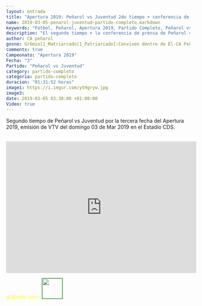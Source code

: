 ```yaml
---
layout: entrada
title: "Apertura 2019: Peñarol vs Juventud 2do tiempo + conferencia de prensa (vtv)"
name: 2019-03-05-penarol-juventud-partido-completo.markdown
keywords: "Fútbol, Peñarol, Apertura 2019, Partido Completo, Peñarol vs Juventud, video"
description: "El segundo tiempo + la conferencia de prensa de Peñarol vs Juventud en el CDS por el Apertura 2019, emisión de vtv domingo 03 Mar 2019"
author: CA peñarol
gosne: Grêmio[1_Matriarcado|1_Patriarcado]:Conviven dentro de Êl-CA Peñarol
comments: true
Campeonato: "Apertura 2019"
Fecha: "3"
Partido: "Peñarol vs Juventud"
category: partido-completo
categoria: partido-completo
duracion: "01:31:52 horas"
image1: https://i.imgur.com/ytHgryw.jpg
image3:
date: 2019-03-05 03:30:00 +01:00:00
Video: true
---
```


Segundo tiempo de Peñarol vs Juventud por la tercera fecha del Apertura 2019, emisión de VTV del domingo 03 de Mar 2019 en el Estadio CDS.

<br>

<iframe width="521" height="360" src="https://www.youtube.com/embed/QUh1m2AAEgk" frameborder="0" allow="accelerometer; autoplay; encrypted-media; gyroscope; picture-in-picture" allowfullscreen></iframe>

<br>

<span style="color:yellow;">grabado con - </span> <a href="http://ffmpeg.org"><img src="{{ site.url }}/images/ffmpeg.png" width="55" style="border:1px solid green;"></a>
